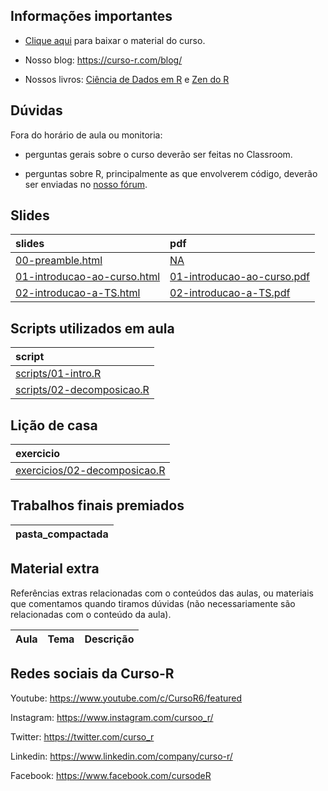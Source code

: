 
<!-- README.md is generated from README.Rmd. Please edit that file -->

## Informações importantes

  - [Clique
    aqui](https://github.com/curso-r/main-series/raw/main/material_do_curso.zip)
    para baixar o material do curso.

  - Nosso blog: <https://curso-r.com/blog/>

  - Nossos livros: [Ciência de Dados em R](https://livro.curso-r.com/) e
    [Zen do R](https://curso-r.github.io/zen-do-r/)

## Dúvidas

Fora do horário de aula ou monitoria:

  - perguntas gerais sobre o curso deverão ser feitas no Classroom.

  - perguntas sobre R, principalmente as que envolverem código, deverão
    ser enviadas no [nosso fórum](https://discourse.curso-r.com/).

## Slides

| slides                                                                                                  | pdf                                                                                                   |
| :------------------------------------------------------------------------------------------------------ | :---------------------------------------------------------------------------------------------------- |
| [00-preamble.html](https://curso-r.github.io/main-series/slides/00-preamble.html)                       | [NA](https://curso-r.github.io/main-series/NA)                                                        |
| [01-introducao-ao-curso.html](https://curso-r.github.io/main-series/slides/01-introducao-ao-curso.html) | [01-introducao-ao-curso.pdf](https://curso-r.github.io/main-series/slides/01-introducao-ao-curso.pdf) |
| [02-introducao-a-TS.html](https://curso-r.github.io/main-series/slides/02-introducao-a-TS.html)         | [02-introducao-a-TS.pdf](https://curso-r.github.io/main-series/slides/02-introducao-a-TS.pdf)         |

## Scripts utilizados em aula

| script                                                                                                  |
| :------------------------------------------------------------------------------------------------------ |
| [scripts/01-intro.R](https://github.com/curso-r/main-series/blob/main/scripts/01-intro.R)               |
| [scripts/02-decomposicao.R](https://github.com/curso-r/main-series/blob/main/scripts/02-decomposicao.R) |

## Lição de casa

| exercicio                                                                                          |
| :------------------------------------------------------------------------------------------------- |
| [exercicios/02-decomposicao.R](https://curso-r.github.io/main-series/exercicios/02-decomposicao.R) |

## Trabalhos finais premiados

| pasta\_compactada |
| :---------------- |

## Material extra

Referências extras relacionadas com o conteúdos das aulas, ou materiais
que comentamos quando tiramos dúvidas (não necessariamente são
relacionadas com o conteúdo da aula).

| Aula | Tema | Descrição |
| :--- | :--- | :-------- |

## Redes sociais da Curso-R

Youtube: <https://www.youtube.com/c/CursoR6/featured>

Instagram: <https://www.instagram.com/cursoo_r/>

Twitter: <https://twitter.com/curso_r>

Linkedin: <https://www.linkedin.com/company/curso-r/>

Facebook: <https://www.facebook.com/cursodeR>
